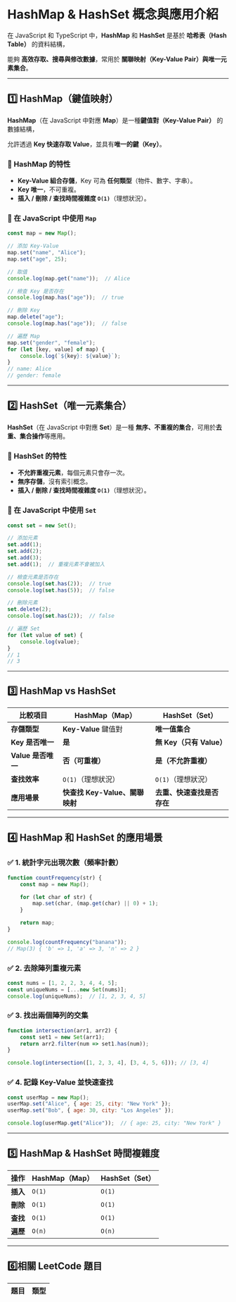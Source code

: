 # HashMap & HashSet 概念與應用介紹

在 JavaScript 和 TypeScript 中，**HashMap** 和 **HashSet** 是基於 **哈希表（Hash Table）** 的資料結構，

能夠 **高效存取、搜尋與修改數據**，常用於 **關聯映射（Key-Value Pair）與唯一元素集合**。

---

## **1️⃣ HashMap（鍵值映射）**
**HashMap**（在 JavaScript 中對應 **Map**）是一種**鍵值對（Key-Value Pair）** 的數據結構，

允許透過 **Key 快速存取 Value**，並具有**唯一的鍵（Key）**。

### **📌 HashMap 的特性**
- **Key-Value 組合存儲**，Key 可為 **任何類型**（物件、數字、字串）。
- **Key 唯一**，不可重複。
- **插入 / 刪除 / 查找時間複雜度 `O(1)`**（理想狀況）。

### **📌 在 JavaScript 中使用 `Map`**
```javascript
const map = new Map();

// 添加 Key-Value
map.set("name", "Alice");
map.set("age", 25);

// 取值
console.log(map.get("name"));  // Alice

// 檢查 Key 是否存在
console.log(map.has("age"));  // true

// 刪除 Key
map.delete("age");
console.log(map.has("age"));  // false

// 遍歷 Map
map.set("gender", "female");
for (let [key, value] of map) {
    console.log(`${key}: ${value}`);
}
// name: Alice
// gender: female
```

---

## **2️⃣ HashSet（唯一元素集合）**
**HashSet**（在 JavaScript 中對應 **Set**）是一種 **無序、不重複的集合**，可用於**去重、集合操作**等應用。

### **📌 HashSet 的特性**
- **不允許重複元素**，每個元素只會存一次。
- **無序存儲**，沒有索引概念。
- **插入 / 刪除 / 查找時間複雜度 `O(1)`**（理想狀況）。

### **📌 在 JavaScript 中使用 `Set`**
```javascript
const set = new Set();

// 添加元素
set.add(1);
set.add(2);
set.add(3);
set.add(1);  // 重複元素不會被加入

// 檢查元素是否存在
console.log(set.has(2));  // true
console.log(set.has(5));  // false

// 刪除元素
set.delete(2);
console.log(set.has(2));  // false

// 遍歷 Set
for (let value of set) {
    console.log(value);
}
// 1
// 3
```

---

## **3️⃣ HashMap vs HashSet**
| **比較項目** | **HashMap（Map）** | **HashSet（Set）** |
|-------------|-----------------|-----------------|
| **存儲類型** | **Key-Value** 鍵值對 | **唯一值集合** |
| **Key 是否唯一** | **是** | **無 Key（只有 Value）** |
| **Value 是否唯一** | **否（可重複）** | **是（不允許重複）** |
| **查找效率** | `O(1)`（理想狀況） | `O(1)`（理想狀況） |
| **應用場景** | **快查找 Key-Value、關聯映射** | **去重、快速查找是否存在** |

---

## **4️⃣ HashMap 和 HashSet 的應用場景**
### **✅ 1. 統計字元出現次數（頻率計數）**
```javascript
function countFrequency(str) {
    const map = new Map();

    for (let char of str) {
        map.set(char, (map.get(char) || 0) + 1);
    }

    return map;
}

console.log(countFrequency("banana"));
// Map(3) { 'b' => 1, 'a' => 3, 'n' => 2 }
```

### **✅ 2. 去除陣列重複元素**
```javascript
const nums = [1, 2, 2, 3, 4, 4, 5];
const uniqueNums = [...new Set(nums)];
console.log(uniqueNums);  // [1, 2, 3, 4, 5]
```

### **✅ 3. 找出兩個陣列的交集**
```javascript
function intersection(arr1, arr2) {
    const set1 = new Set(arr1);
    return arr2.filter(num => set1.has(num));
}

console.log(intersection([1, 2, 3, 4], [3, 4, 5, 6])); // [3, 4]
```

### **✅ 4. 記錄 Key-Value 並快速查找**
```javascript
const userMap = new Map();
userMap.set("Alice", { age: 25, city: "New York" });
userMap.set("Bob", { age: 30, city: "Los Angeles" });

console.log(userMap.get("Alice"));  // { age: 25, city: "New York" }
```

---

## **5️⃣ HashMap & HashSet 時間複雜度**
| **操作** | **HashMap（Map）** | **HashSet（Set）** |
|------|------|------|
| **插入** | `O(1)` | `O(1)` |
| **刪除** | `O(1)` | `O(1)` |
| **查找** | `O(1)` | `O(1)` |
| **遍歷** | `O(n)` | `O(n)` |

---

## **6️⃣相關 LeetCode 題目**
| 題目 | 類型 |
|------|------|
